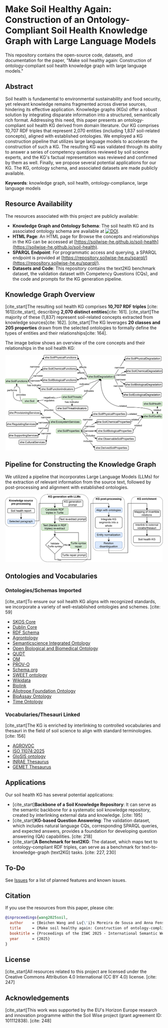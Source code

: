 # Make Soil Healthy Again: Construction of an Ontology-Compliant Soil Health Knowledge Graph with Large Language Models

This repository contains the open-source code, datasets, and documentation for the paper, "Make soil healthy again: Construction of ontology-compliant soil health knowledge graph with large language models."

## Abstract

Soil health is fundamental to environmental sustainability and food security, yet relevant knowledge remains fragmented across diverse sources, hindering its effective application. Knowledge graphs (KGs) offer a robust solution by integrating disparate information into a structured, semantically rich format. Addressing this need, this paper presents an ontology-compliant soil health KG derived from domain literature. Our KG comprises 10,707 RDF triples that represent 2,070 entities (including 1,837 soil-related concepts), aligned with established ontologies. We employed a KG construction pipeline that utilizes large language models to accelerate the construction of such a KG. The resulting KG was validated through its ability to answer a series of competency questions reviewed by soil science experts, and the KG's factual representation was reviewed and confirmed by them as well. Finally, we propose several potential applications for our KG. The KG, ontology schema, and associated datasets are made publicly available.

**Keywords**: knowledge graph, soil health, ontology-compliance, large language models

## Resource Availability

The resources associated with this project are publicly available:

* **Knowledge Graph and Ontology Schema**: The soil health KG and its associated ontology schema are available at [![DOI](https://zenodo.org/badge/DOI/10.5281/zenodo.14936019.svg)](https://doi.org/10.5281/zenodo.14936019).
* **HTML Page**: An HTML page for Browse the concepts and relationships in the KG can be accessed at [https://soilwise-he.github.io/soil-health](https://soilwise-he.github.io/soil-health).
* **SPARQL Endpoint**: For programmatic access and querying, a SPARQL endpoint is provided at [https://repository.soilwise-he.eu/sparql/](https://repository.soilwise-he.eu/sparql/).
* **Datasets and Code**: This repository contains the text2KG benchmark dataset, the validation dataset with Competency Questions (CQs), and the code and prompts for the KG generation pipeline.

## Knowledge Graph Overview

[cite_start]The resulting soil health KG comprises **10,707 RDF triples** [cite: 161][cite_start], describing **2,070 distinct entities**[cite: 161]. [cite_start]The majority of these (1,837) represent soil-related concepts extracted from knowledge sources[cite: 162]. [cite_start]The KG leverages **20 classes and 205 properties** drawn from the selected ontologies to formally define the types of entities and their relationships[cite: 164].

The image below shows an overview of the core concepts and their relationships in the soil health KG:

![Overview of the core concepts and their relationships in the soil health knowledge graph](https://github.com/soilwise-he/soil-health-knowledge-graph/blob/main/imgs/soil_health_KG.svg)

## Pipeline for Constructing the Knowledge Graph

We utilized a pipeline that incorporates Large Language Models (LLMs) for the extraction of relevant information from the source text, followed by post-processing and alignment with established ontologies.

![Pipeline of constructing the knowledge graph](https://github.com/soilwise-he/soil-health-knowledge-graph/blob/main/imgs/text2KG.svg)

## Ontologies and Vocabularies

### Ontologies/Schemas Imported

[cite_start]To ensure our soil health KG aligns with recognized standards, we incorporate a variety of well-established ontologies and schemes. [cite: 59]

- [SKOS Core](https://www.w3.org/2009/08/skos-reference/skos.html)
- [Dublin Core](https://www.dublincore.org/specifications/dublin-core/)
- [RDF Schema](https://www.w3.org/TR/rdf-schema/)
- [Agrontology](https://aims.fao.org/aos/agrontology)
- [Semanticscience Integrated Ontology](https://sio.semanticscience.org/)
- [Open Biological and Biomedical Ontology](https://obofoundry.org/)
- [QUDT](https://qudt.org/)
- [OM](http://www.ontology-of-units-of-measure.org/resource/om-2/)
- [PROV-O](https://www.w3.org/TR/prov-o/)
- [Schema.org](https://schema.org/)
- [SWEET ontology](http://sweetontology.net/)
- [Wikidata](https://www.wikidata.org/)
- [Biolink](https://biolink.github.io/biolink-model/)
- [Allotrope Foundation Ontology](https://www.allotrope.org/ontologies)
- [BioAssay Ontology](http://bioassayontology.org/)
- [Time Ontology](https://www.w3.org/TR/owl-time/)

### Vocabularies/Thesauri Linked

[cite_start]The KG is enriched by interlinking to controlled vocabularies and thesauri in the field of soil science to align with standard terminologies. [cite: 156]

- [AGROVOC](http://aims.fao.org/aos/agrovoc)
- [ISO 11074:2025](https://data.geoscience.earth/ncl/ISO11074v2025)
- [GloSIS ontology](https://glosis-ld.github.io/glosis/)
- [INRAE Thesaurus](http://opendata.inrae.fr/thesaurusINRAE/)
- [GEMET Thesaurus](https://www.eionet.europa.eu/gemet/)

## Applications

Our soil health KG has several potential applications:

* [cite_start]**Backbone of a Soil Knowledge Repository**: It can serve as the semantic backbone for a systematic soil knowledge repository, created by interlinking external data and knowledge. [cite: 195]
* [cite_start]**KG-based Question Answering**: The validation dataset, which includes natural language CQs, corresponding SPARQL queries, and expected answers, provides a foundation for developing question answering (QA) capabilities. [cite: 218]
* [cite_start]**A Benchmark for text2KG**: The dataset, which maps text to ontology-compliant RDF triples, can serve as a benchmark for text-to-knowledge-graph (text2KG) tasks. [cite: 227, 230]

## To-Do

See [Issues](https://github.com/soilwise-he/soil-health-knowledge-graph/issues) for a list of planned features and known issues.

## Citation

If you use the resources from this paper, please cite:

```bibtex
@inproceedings{wang2025soil,
  author    = {Beichen Wang and Lu{\'i}s Moreira de Sousa and Anna Fensel},
  title     = {Make soil healthy again: Construction of ontology-compliant soil health knowledge graph with large language models},
  booktitle = {Proceedings of the ISWC 2025 - International Semantic Web Conference},
  year      = {2025}
}
```

## License

[cite_start]All resources related to this project are licensed under the Creative Commons Attribution 4.0 International (CC BY 4.0) license. [cite: 247]

## Acknowledgements

[cite_start]This work was supported by the EU's Horizon Europe research and innovation programme within the Soil Wise project (grant agreement ID: 101112838). [cite: 248]
